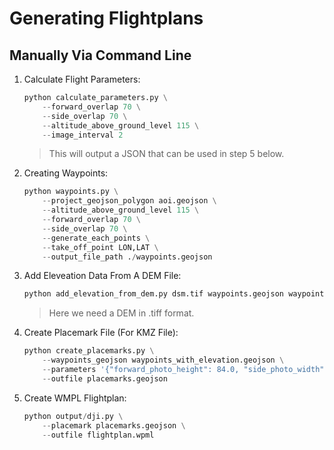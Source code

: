 # Generating Flightplans

## Manually Via Command Line

1. Calculate Flight Parameters:

   ```python
   python calculate_parameters.py \
       --forward_overlap 70 \
       --side_overlap 70 \
       --altitude_above_ground_level 115 \
       --image_interval 2
   ```

   > This will output a JSON that can be used in step 5 below.

2. Creating Waypoints:

   ```python
   python waypoints.py \
       --project_geojson_polygon aoi.geojson \
       --altitude_above_ground_level 115 \
       --forward_overlap 70 \
       --side_overlap 70 \
       --generate_each_points \
       --take_off_point LON,LAT \
       --output_file_path ./waypoints.geojson
   ```

3. Add Eleveation Data From A DEM File:

   ```python
   python add_elevation_from_dem.py dsm.tif waypoints.geojson waypoints_with_elevation.geojson
   ```

   > Here we need a DEM in .tiff format.

4. Create Placemark File (For KMZ File):

   ```python
   python create_placemarks.py \
       --waypoints_geojson waypoints_with_elevation.geojson \
       --parameters '{"forward_photo_height": 84.0, "side_photo_width": 149.0, "forward_spacing": 20.95, "side_spacing": 44.6, "ground_speed": 10.47, "altitude_above_ground_level": 115}' \
       --outfile placemarks.geojson
   ```

5. Create WMPL Flightplan:

   ```python
   python output/dji.py \
       --placemark placemarks.geojson \
       --outfile flightplan.wpml
   ```

